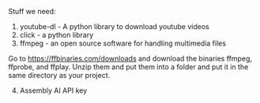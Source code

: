 Stuff we need:
1. youtube-dl - A python library to download youtube videos
2. click - a python library
3. ffmpeg - an open source software for handling multimedia files

Go to https://ffbinaries.com/downloads and download the binaries ffmpeg, ffprobe, and ffplay. Unzip them and put them into a folder and put it in the same directory as your project.

4. Assembly AI API key  

